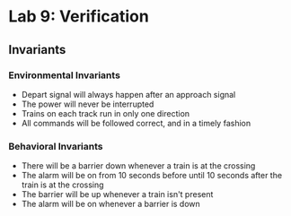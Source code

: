 # Lab 9: Verification
## Invariants
### Environmental Invariants
- Depart signal will always happen after an approach signal
- The power will never be interrupted
- Trains on each track run in only one direction
- All commands will be followed correct, and in a timely fashion
### Behavioral Invariants
- There will be a barrier down whenever a train is at the crossing
- The alarm will be on from 10 seconds before until 10 seconds after the train is at the crossing
- The barrier will be up whenever a train isn't present
- The alarm will be on whenever a barrier is down